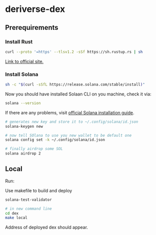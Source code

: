 # deriverse-dex

## Prerequirements

### Install Rust

``` bash
curl --proto '=https' --tlsv1.2 -sSf https://sh.rustup.rs | sh
```
[Link to official site.](https://www.rust-lang.org/tools/install)

### Install Solana

``` bash
sh -c "$(curl -sSfL https://release.solana.com/stable/install)"
```

Now you should have installed Solaan CLI on you machine, check it via:
``` bash
solana --version
```
If there are any problems, visit [official Solana installation guide](https://solana.com/developers/guides/getstarted/setup-local-development).

``` bash
# generates new key and store it to ~/.config/solana/id.json
solana-keygen new

# now tell SOlana to use you new wallet to be default one
solana config set -k ~/.config/solana/id.json

# finally airdrop some SOL
solana airdrop 2
```

## Local

Run:

Use makefile to build and deploy 

``` bash
solana-test-validator

# in new command line
cd dex
make local
```

Address of deployed dex should appear.
